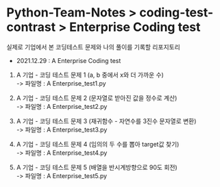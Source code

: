 # Python-Team-Notes > coding-test-contrast > Enterprise Coding test 
실제로 기업에서 본 코딩테스트 문제와 나의 풀이를 기록할 리포지토리  


* 2021.12.29 : A Enterprise Coding test    
1. A 기업 - 코딩 테스트 문제 1 (a, b 중에서 x와 더 가까운 수)    
-> 파일명 : A Enterprise_test1.py     

2. A 기업 - 코딩 테스트 문제 2 (문자열로 받아진 값을 정수로 계산)    
-> 파일명 : A Enterprise_test2.py    

3. A 기업 - 코딩 테스트 문제 3 (재귀함수 - 자연수를 3진수 문자열로 변환)     
-> 파일명 : A Enterprise_test3.py   

4. A 기업 - 코딩 테스트 문제 4 (임의의 두 수를 뽑아 target값 찾기)   
-> 파일명 : A Enterprise_test4.py   

5. A 기업 - 코딩 테스트 문제 5 (배열을 반시계방향으로 90도 회전)   
-> 파일명 : A Enterprise_test5.py   

